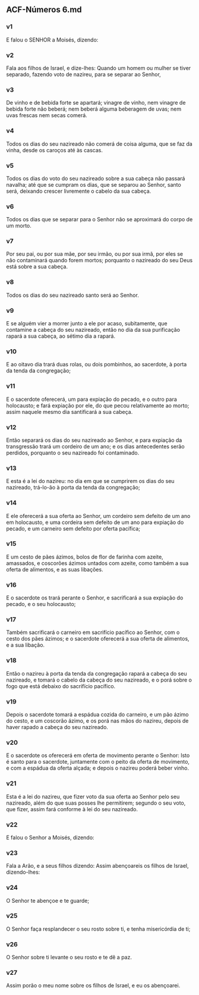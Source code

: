 ## ACF-Números 6.md
### v1
 E falou o SENHOR a Moisés, dizendo:
### v2
 Fala aos filhos de Israel, e dize-lhes: Quando um homem ou mulher se tiver separado, fazendo voto de nazireu, para se separar ao Senhor,
### v3
 De vinho e de bebida forte se apartará; vinagre de vinho, nem vinagre de bebida forte não beberá; nem beberá alguma beberagem de uvas; nem uvas frescas nem secas comerá.
### v4
 Todos os dias do seu nazireado não comerá de coisa alguma, que se faz da vinha, desde os caroços até às cascas.
### v5
 Todos os dias do voto do seu nazireado sobre a sua cabeça não passará navalha; até que se cumpram os dias, que se separou ao Senhor, santo será, deixando crescer livremente o cabelo da sua cabeça.
### v6
 Todos os dias que se separar para o Senhor não se aproximará do corpo de um morto.
### v7
 Por seu pai, ou por sua mãe, por seu irmão, ou por sua irmã, por eles se não contaminará quando forem mortos; porquanto o nazireado do seu Deus está sobre a sua cabeça.
### v8
 Todos os dias do seu nazireado santo será ao Senhor.
### v9
 E se alguém vier a morrer junto a ele por acaso, subitamente, que contamine a cabeça do seu nazireado, então no dia da sua purificação rapará a sua cabeça, ao sétimo dia a rapará.
### v10
 E ao oitavo dia trará duas rolas, ou dois pombinhos, ao sacerdote, à porta da tenda da congregação;
### v11
 E o sacerdote oferecerá, um para expiação do pecado, e o outro para holocausto; e fará expiação por ele, do que pecou relativamente ao morto; assim naquele mesmo dia santificará a sua cabeça.
### v12
 Então separará os dias do seu nazireado ao Senhor, e para expiação da transgressão trará um cordeiro de um ano; e os dias antecedentes serão perdidos, porquanto o seu nazireado foi contaminado.
### v13
 E esta é a lei do nazireu: no dia em que se cumprirem os dias do seu nazireado, trá-lo-ão à porta da tenda da congregação;
### v14
 E ele oferecerá a sua oferta ao Senhor, um cordeiro sem defeito de um ano em holocausto, e uma cordeira sem defeito de um ano para expiação do pecado, e um carneiro sem defeito por oferta pacífica;
### v15
 E um cesto de pães ázimos, bolos de flor de farinha com azeite, amassados, e coscorões ázimos untados com azeite, como também a sua oferta de alimentos, e as suas libações.
### v16
 E o sacerdote os trará perante o Senhor, e sacrificará a sua expiação do pecado, e o seu holocausto;
### v17
 Também sacrificará o carneiro em sacrifício pacífico ao Senhor, com o cesto dos pães ázimos; e o sacerdote oferecerá a sua oferta de alimentos, e a sua libação.
### v18
 Então o nazireu à porta da tenda da congregação rapará a cabeça do seu nazireado, e tomará o cabelo da cabeça do seu nazireado, e o porá sobre o fogo que está debaixo do sacrifício pacífico.
### v19
 Depois o sacerdote tomará a espádua cozida do carneiro, e um pão ázimo do cesto, e um coscorão ázimo, e os porá nas mãos do nazireu, depois de haver rapado a cabeça do seu nazireado.
### v20
 E o sacerdote os oferecerá em oferta de movimento perante o Senhor: Isto é santo para o sacerdote, juntamente com o peito da oferta de movimento, e com a espádua da oferta alçada; e depois o nazireu poderá beber vinho.
### v21
 Esta é a lei do nazireu, que fizer voto da sua oferta ao Senhor pelo seu nazireado, além do que suas posses lhe permitirem; segundo o seu voto, que fizer, assim fará conforme à lei do seu nazireado.
### v22
 E falou o Senhor a Moisés, dizendo:
### v23
 Fala a Arão, e a seus filhos dizendo: Assim abençoareis os filhos de Israel, dizendo-lhes:
### v24
 O Senhor te abençoe e te guarde;
### v25
 O Senhor faça resplandecer o seu rosto sobre ti, e tenha misericórdia de ti;
### v26
 O Senhor sobre ti levante o seu rosto e te dê a paz.
### v27
 Assim porão o meu nome sobre os filhos de Israel, e eu os abençoarei.
